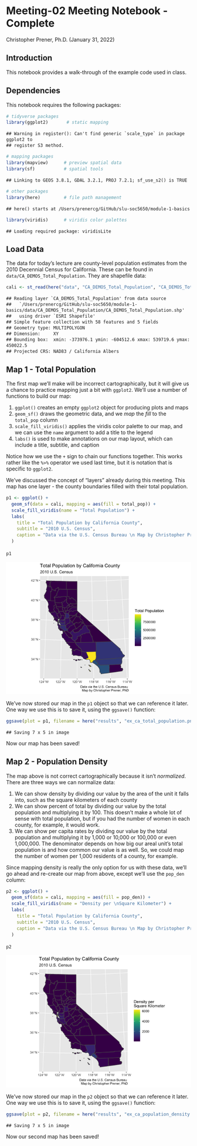 Meeting-02 Meeting Notebook - Complete
================
Christopher Prener, Ph.D.
(January 31, 2022)

## Introduction

This notebook provides a walk-through of the example code used in class.

## Dependencies

This notebook requires the following packages:

``` r
# tidyverse packages
library(ggplot2)       # static mapping
```

    ## Warning in register(): Can't find generic `scale_type` in package ggplot2 to
    ## register S3 method.

``` r
# mapping packages
library(mapview)      # preview spatial data
library(sf)           # spatial tools
```

    ## Linking to GEOS 3.8.1, GDAL 3.2.1, PROJ 7.2.1; sf_use_s2() is TRUE

``` r
# other packages
library(here)         # file path management
```

    ## here() starts at /Users/prenercg/GitHub/slu-soc5650/module-1-basics

``` r
library(viridis)      # viridis color palettes
```

    ## Loading required package: viridisLite

## Load Data

The data for today’s lecture are county-level population estimates from
the 2010 Decennial Census for California. These can be found in
`data/CA_DEMOS_Total_Population`. They are shapefile data:

``` r
cali <- st_read(here("data", "CA_DEMOS_Total_Population", "CA_DEMOS_Total_Population.shp"))
```

    ## Reading layer `CA_DEMOS_Total_Population' from data source 
    ##   `/Users/prenercg/GitHub/slu-soc5650/module-1-basics/data/CA_DEMOS_Total_Population/CA_DEMOS_Total_Population.shp' 
    ##   using driver `ESRI Shapefile'
    ## Simple feature collection with 58 features and 5 fields
    ## Geometry type: MULTIPOLYGON
    ## Dimension:     XY
    ## Bounding box:  xmin: -373976.1 ymin: -604512.6 xmax: 539719.6 ymax: 450022.5
    ## Projected CRS: NAD83 / California Albers

## Map 1 - Total Population

The first map we’ll make will be incorrect cartographically, but it will
give us a chance to practice mapping just a bit with `ggplot2`. We’ll
use a number of functions to build our map:

1.  `ggplot()` creates an empty `ggplot2` object for producing plots and
    maps
2.  `geom_sf()` draws the geometric data, and we *map* the *fill* to the
    `total_pop` column
3.  `scale_fill_viridis()` applies the viridis color palette to our map,
    and we can use the `name` argument to add a title to the legend
4.  `labs()` is used to make annotations on our map layout, which can
    include a title, subtitle, and caption

Notice how we use the `+` sign to chain our functions together. This
works rather like the `%>%` operator we used last time, but it is
notation that is specific to `ggplot2`.

We’ve discussed the concept of “layers” already during this meeting.
This map has one layer - the county boundaries filled with their total
population.

``` r
p1 <- ggplot() +
  geom_sf(data = cali, mapping = aes(fill = total_pop)) +
  scale_fill_viridis(name = "Total Population") +
  labs(
    title = "Total Population by California County",
    subtitle = "2010 U.S. Census",
    caption = "Data via the U.S. Census Bureau \n Map by Christopher Prener, PhD"
  )

p1
```

![](meeting-02-complete_files/figure-gfm/map-1-1.png)<!-- -->

We’ve now stored our map in the `p1` object so that we can reference it
later. One way we use this is to save it, using the `ggsave()` function:

``` r
ggsave(plot = p1, filename = here("results", "ex_ca_total_population.png"))
```

    ## Saving 7 x 5 in image

Now our map has been saved!

## Map 2 - Population Density

The map above is not correct cartographically because it isn’t
*normalized*. There are three ways we can normalize data:

1.  We can show density by dividing our value by the area of the unit it
    falls into, such as the square kilometers of each county
2.  We can show percent of total by dividing our value by the total
    population and multiplying it by 100. This doesn’t make a whole lot
    of sense with total population, but if you had the number of women
    in each county, for example, it would work.
3.  We can show per capita rates by dividing our value by the total
    population and multiplying it by 1,000 or 10,000 or 100,000 or even
    1,000,000. The denominator depends on how big our areal unit’s total
    population is and how common our value is as well. So, we could map
    the number of women per 1,000 residents of a county, for example.

Since mapping density is really the only option for us with these data,
we’ll go ahead and re-create our map from above, except we’ll use the
`pop_den` column:

``` r
p2 <- ggplot() +
  geom_sf(data = cali, mapping = aes(fill = pop_den)) +
  scale_fill_viridis(name = "Density per \nSquare Kilometer") +
  labs(
    title = "Total Population by California County",
    subtitle = "2010 U.S. Census",
    caption = "Data via the U.S. Census Bureau \n Map by Christopher Prener, PhD"
  )

p2
```

![](meeting-02-complete_files/figure-gfm/map-2-1.png)<!-- -->

We’ve now stored our map in the `p2` object so that we can reference it
later. One way we use this is to save it, using the `ggsave()` function:

``` r
ggsave(plot = p2, filename = here("results", "ex_ca_population_density.png"))
```

    ## Saving 7 x 5 in image

Now our second map has been saved!
